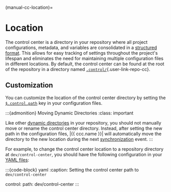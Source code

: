 (manual-cc-location)=
# Location

The control center is a directory in your repository
where all project configurations, metadata, and variables
are consolidated in a [structured format](#manual-cc-structure).
This allows for easy tracking of settings throughout the project's lifespan
and eliminates the need for maintaining multiple configuration files in
different locations.
By default, the control center can be found at the root of the repository
in a directory named [`.control/`](){.user-link-repo-cc}.


## Customization

You can customize the location of the control center directory
by setting the [`$.control.path`](#ccc-control-path) key
in your configuration files.


:::{admonition} Moving Dynamic Directories
:class: important

Like other [dynamic directories](#repo-structure) in your repository,
you should not manually move or rename the control center directory.
Instead, after setting the new path in the configuration files,
|{{ ccc.name }}| will automatically move the directory to the new location
during the next [synchronization](#manual-cc-sync) event.
:::


For example, to change the control center location
to a repository directory at `dev/control-center`, you should have the following
configuration in your [YAML files](#manual-cc-structure-yaml-files):

:::{code-block} yaml
:caption: Setting the control center path to `dev/control-center`

control:
  path: dev/control-center
:::

